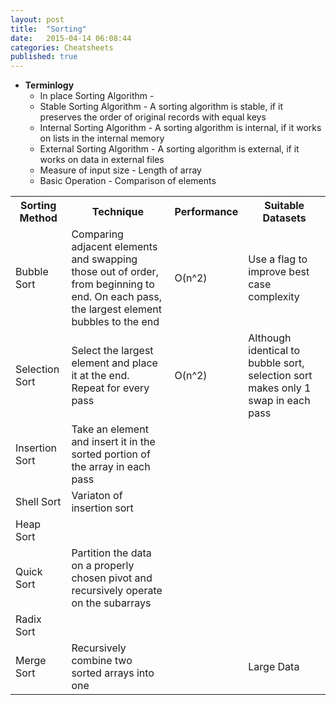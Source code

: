 ```yaml
---
layout: post
title:  "Sorting"
date:   2015-04-14 06:08:44
categories: Cheatsheets
published: true
---
```

* __Terminlogy__
  * In place Sorting Algorithm - 
  * Stable Sorting Algorithm - A sorting algorithm is stable, if it preserves the order of original records with equal keys
  * Internal Sorting Algorithm - A sorting algorithm is internal, if it works on lists in the internal memory
  * External Sorting Algorithm - A sorting algorithm is external, if it works on data in external files
  * Measure of input size - Length of array
  * Basic Operation - Comparison of elements


<div class="panel panel-default">
  <table class="table">
    <tr>
      <th> Sorting Method </th>
      <th> Technique  </th>
      <th> Performance </th>
      <th> Suitable Datasets </th>
    </tr>
    <tr>
      <td> Bubble Sort </td>
      <td> Comparing adjacent elements and swapping those out of order, from beginning to end. On each pass, the largest element bubbles to the end  </td>
      <td> O(n^2)</td>
      <td> Use a flag to improve best case complexity </td>
    </tr>
    <tr>
      <td> Selection Sort </td>
      <td> Select the largest element and place it at the end. Repeat for every pass </td>
      <td> O(n^2)</td>
      <td> Although identical to bubble sort, selection sort makes only 1 swap in each pass </td>
    </tr>
    <tr>
      <td> Insertion Sort </td>
      <td> Take an element and insert it in the sorted portion of the array in each pass </td>
      <td>  </td>
      <td>  </td>
    </tr>
    <tr>
      <td> Shell Sort </td>
      <td> Variaton of insertion sort </td>
      <td>  </td>
      <td>  </td>
    </tr>
    <tr>
      <td> Heap Sort </td>
      <td>   </td>
      <td>   </td>
      <td>   </td>
    </tr>
    <tr>
      <td> Quick Sort </td>
      <td> Partition the data on a properly chosen pivot and recursively operate on the subarrays  </td>
      <td>  </td>
      <td>  </td>
    </tr>
    <tr>
      <td> Radix Sort </td>
      <td>   </td>
      <td>  </td>
      <td>  </td>
    </tr>
    <tr>
      <td> Merge Sort </td>
      <td> Recursively combine two sorted arrays into one</td>
      <td> </td>
      <td> Large Data</td>
    </tr>

  </table>
</div>